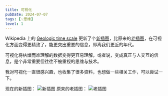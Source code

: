 ```yaml
---
title: 可视化
pubDate: 2024-07-07
tags: [💡思维]
level: 1
---
```

Wikipedia 上的 [Geologic time scale] 更新了个[新插图]，比原来的[老插图]，在可视化方面变得更精致了，能更突出重要的信息，即离我们更近的年代。

可视化将枯燥而难理解的数据变得更容易理解，或者说，变成真正与人交互的信息，是个非常重要但往往不被重视的思维与技术。

我对可视化一直很感兴趣，也收集了很多资料，也想做一些相关工作，可以尝试一下。

现在的新插图：
![新插图](/images/Geologic_time_scale.svg)
原来的老插图：
![老插图](/images/Geologic_Clock_with_events_and_periods.svg)

[Geologic time scale]: https://en.wikipedia.org/wiki/Geologic_time_scale
[新插图]: https://en.wikipedia.org/wiki/File:Geologic_time_scale_-_spiral_-_ICS_colours_(light)_-_path_text.svg
[老插图]: https://en.wikipedia.org/wiki/File:Geologic_Clock_with_events_and_periods.svg
